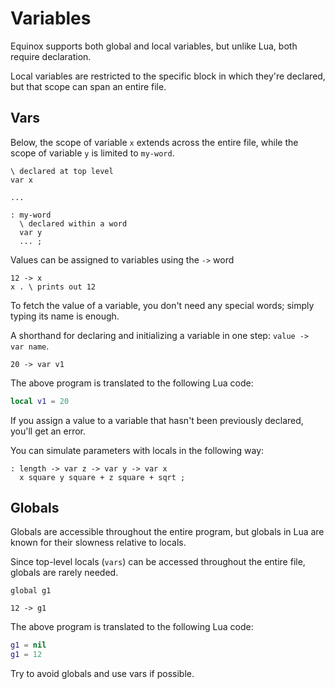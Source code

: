 # Variables

Equinox supports both global and local variables, but unlike Lua, both require declaration.

Local variables are restricted to the specific block in which they're declared, but that scope can span an entire file.

## Vars

Below, the scope of variable `x` extends across the entire file, while the scope of variable `y` is limited to `my-word`.

```forth
\ declared at top level
var x

...

: my-word
  \ declared within a word
  var y
  ... ;

```

Values can be assigned to variables using the `->` word

```forth
12 -> x
x . \ prints out 12

```

To fetch the value of a variable, you don't need any special words; simply typing its name is enough.

A shorthand for declaring and initializing a variable in one step: `value -> var name`.


```forth
20 -> var v1
```

The above program is translated to the following Lua code:

```lua
local v1 = 20
```

If you assign a value to a variable that hasn't been previously declared, you'll get an error.

You can simulate parameters with locals in the following way:

```forth
: length -> var z -> var y -> var x
  x square y square + z square + sqrt ;

```

## Globals

Globals are accessible throughout the entire program, but globals in Lua are known for their slowness relative to locals.

Since top-level locals (`vars`) can be accessed throughout the entire file, globals are rarely needed.

```forth
global g1

12 -> g1
```

The above program is translated to the following Lua code:

```lua
g1 = nil
g1 = 12
```

Try to avoid globals and use vars if possible.
